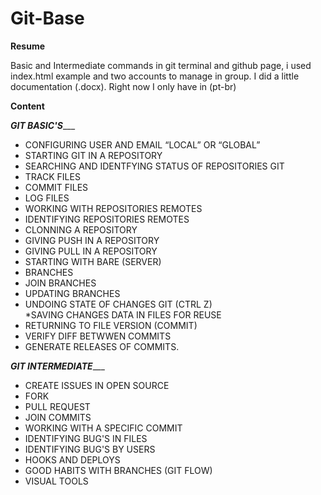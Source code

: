 
# Git-Base

**Resume**

Basic and Intermediate commands in git terminal and github page, i used index.html example and two accounts to manage in group.
I did a little documentation (.docx). 
Right now I only have in (pt-br)

**Content**

_______________GIT BASIC'S__________________

* CONFIGURING USER AND EMAIL “LOCAL” OR “GLOBAL”
* STARTING GIT IN A REPOSITORY
* SEARCHING AND IDENTFYING STATUS OF REPOSITORIES GIT
* TRACK FILES
* COMMIT FILES  
* LOG FILES
* WORKING WITH REPOSITORIES REMOTES 
* IDENTIFYING REPOSITORIES REMOTES
* CLONNING A REPOSITORY 
* GIVING PUSH IN A REPOSITORY 
* GIVING PULL IN A REPOSITORY 
* STARTING WITH BARE (SERVER)
* BRANCHES
* JOIN BRANCHES
* UPDATING BRANCHES
* UNDOING STATE OF CHANGES GIT (CTRL Z)  
*SAVING CHANGES DATA IN FILES FOR REUSE
* RETURNING TO FILE VERSION (COMMIT)
* VERIFY DIFF BETWWEN COMMITS
* GENERATE RELEASES OF COMMITS.


_______________GIT INTERMEDIATE__________________

* CREATE ISSUES IN OPEN SOURCE
* FORK
* PULL REQUEST
* JOIN COMMITS
* WORKING WITH A SPECIFIC COMMIT
* IDENTIFYING BUG'S IN FILES
* IDENTIFYING BUG'S BY USERS 
* HOOKS AND DEPLOYS
* GOOD HABITS WITH BRANCHES (GIT FLOW)
* VISUAL TOOLS
